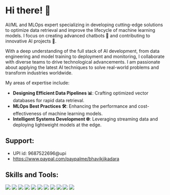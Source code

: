 # Hi there! :wave:

AI/ML and MLOps expert specializing in developing cutting-edge solutions to optimize data retrieval and improve the lifecycle of machine learning models. I focus on creating advanced chatbots 🤖 and contributing to innovative AI projects 🚀.

With a deep understanding of the full stack of AI development, from data engineering and model training to deployment and monitoring, I collaborate with diverse teams to drive technological advancements. I am passionate about applying the latest AI techniques to solve real-world problems and transform industries worldwide.

My areas of expertise include:

- **Designing Efficient Data Pipelines 📊**: Crafting optimized vector databases for rapid data retrieval.
- **MLOps Best Practices 🛠️**: Enhancing the performance and cost-effectiveness of machine learning models.
- **Intelligent Systems Development 🌐**: Leveraging streaming data and deploying lightweight models at the edge.

## Support:
* UPI id: 9687522696@upi
* https://www.paypal.com/paypalme/bhavikjikadara

## Skills and Tools:
![](https://img.shields.io/badge/Code-Python-informational?style=flat&logo=python&logoColor=white&color=2a2e3d)
![](https://img.shields.io/badge/IDE-VSCode-informational?style=flat&logo=vscode&logoColor=white&color=2a2e3d)
![](https://img.shields.io/badge/JupterNotebook-informational?style=flat&logo=vscode&logoColor=white&color=2a2e3d)
![](https://img.shields.io/badge/Frontend-Bootstrap-informational?style=flat&logo=bootstrap&logoColor=white&color=2a2e3d)
![](https://img.shields.io/badge/MachineLearning-Supervised-informational?style=flat&logoColor=white&color=2a2e3d)
![](https://img.shields.io/badge/MachineLearning-Unsupervised-informational?style=flat&logoColor=white&color=2a2e3d)
![](https://img.shields.io/badge/DeepLearning-PyTorchLightning-informational?style=flat&logo=pytorch&logoColor=white&color=2a2e3d)
![](https://img.shields.io/badge/NLP-HuggingFace-informational?style=flat&logoColor=white&color=2a2e3d)
![](https://img.shields.io/badge/DataVisualization-Plotly-informational?style=flat&logo=plotly&logoColor=white&color=2a2e3d)
![](https://img.shields.io/badge/DataVisualization-Seaborn-informational?style=flat&logoColor=white&color=2a2e3d)
![](https://img.shields.io/badge/Deployment-Heroku-informational?style=flat&logo=heroku&logoColor=white&color=2a2e3d)
